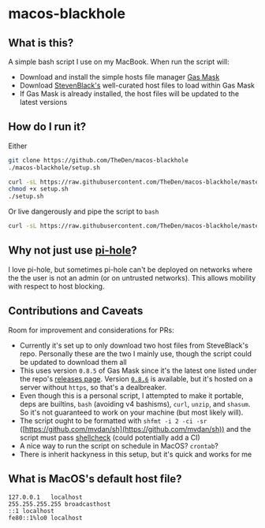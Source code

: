 # macos-blackhole

## What is this?

A simple bash script I use on my MacBook. When run the script will:

* Download and install the simple hosts file manager [Gas Mask](https://github.com/2ndalpha/gasmask)
* Download [StevenBlack's](https://github.com/StevenBlack/hosts) well-curated host files to load within Gas Mask
* If Gas Mask is already installed, the host files will be updated to the latest versions


## How do I run it?

Either

```bash
git clone https://github.com/TheDen/macos-blackhole
./macos-blackhole/setup.sh
```

```bash
curl -sL https://raw.githubusercontent.com/TheDen/macos-blackhole/master/setup.sh -o setup.sh
chmod +x setup.sh
./setup.sh
```


Or live dangerously and pipe the script to `bash`

```bash
curl -sL https://raw.githubusercontent.com/TheDen/macos-blackhole/master/setup.sh | bash
```

## Why not just use [pi-hole](https://github.com/pi-hole/pi-hole)?

I love pi-hole, but sometimes pi-hole can't be deployed on networks where the the user is not an admin (or on untrusted networks). This allows mobility with respect to host blocking.

## Contributions and Caveats

Room for improvement and considerations for PRs:

* Currently it's set up to only download two host files from SteveBlack's repo. Personally these are the two I mainly use, though the script could be updated to download them all
* This uses version `0.8.5` of Gas Mask since it's the latest one listed under the repo's [releases page](https://github.com/2ndalpha/gasmask/releases). Version [`0.8.6`](http://gmask.clockwise.ee/files/gas_mask_0.8.6.zip) is available, but it's hosted on a server without `https`, so that's a dealbreaker.
* Even though this is a personal script, I attempted to make it portable, deps are builtins, `bash` (avoiding v4 bashisms), `curl`, `unzip`, and `shasum`. So it's not guaranteed to work on your machine (but most likely will).
* The script ought to be formatted with `shfmt -i 2 -ci -sr` ([https://github.com/mvdan/sh](https://github.com/mvdan/sh)) and the script must pass [shellcheck](https://github.com/koalaman/shellcheck) (could potentially add a CI)
* A nice way to run the script on schedule in MacOS? `crontab`?
* There is inherit hackyness in this setup, but it's quick and works for me


## What is MacOS's default host file?

```
127.0.0.1	localhost
255.255.255.255	broadcasthost
::1 localhost
fe80::1%lo0	localhost
```
